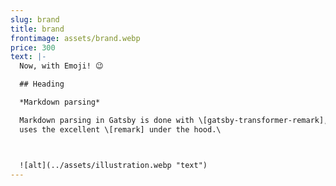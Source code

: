 ```yaml
---
slug: brand
title: brand
frontimage: assets/brand.webp
price: 300
text: |-
  Now, with Emoji! 😉

  ## Heading

  *Markdown parsing*

  Markdown parsing in Gatsby is done with \[gatsby-transformer-remark], which
  uses the excellent \[remark] under the hood.\



  ![alt](../assets/illustration.webp "text")
---
```

